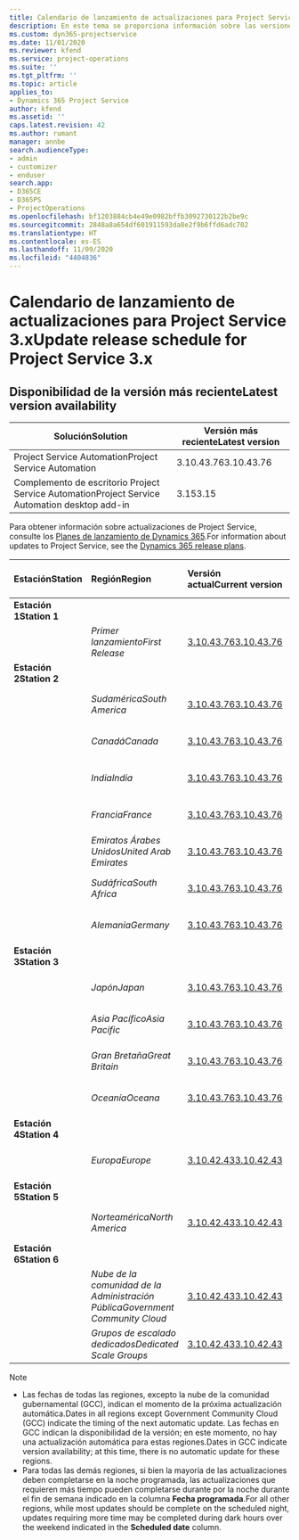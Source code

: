 ```yaml
---
title: Calendario de lanzamiento de actualizaciones para Project Service 3.x
description: En este tema se proporciona información sobre las versiones disponibles y próximas de Dynamics 365 Project Service Automation.
ms.custom: dyn365-projectservice
ms.date: 11/01/2020
ms.reviewer: kfend
ms.service: project-operations
ms.suite: ''
ms.tgt_pltfrm: ''
ms.topic: article
applies_to:
- Dynamics 365 Project Service
author: kfend
ms.assetid: ''
caps.latest.revision: 42
ms.author: rumant
manager: annbe
search.audienceType:
- admin
- customizer
- enduser
search.app:
- D365CE
- D365PS
- ProjectOperations
ms.openlocfilehash: bf1203884cb4e49e0982bffb3092730122b2be9c
ms.sourcegitcommit: 2848a8a654df601911593da8e2f9b6ffd6adc702
ms.translationtype: HT
ms.contentlocale: es-ES
ms.lasthandoff: 11/09/2020
ms.locfileid: "4404836"
---
```

# <a name="update-release-schedule-for-project-service-3x"></a><span data-ttu-id="32063-103">Calendario de lanzamiento de actualizaciones para Project Service 3.x</span><span class="sxs-lookup"><span data-stu-id="32063-103">Update release schedule for Project Service 3.x</span></span>

## <a name="latest-version-availability"></a><span data-ttu-id="32063-104">Disponibilidad de la versión más reciente</span><span class="sxs-lookup"><span data-stu-id="32063-104">Latest version availability</span></span>

| <span data-ttu-id="32063-105">Solución</span><span class="sxs-lookup"><span data-stu-id="32063-105">Solution</span></span>  | <span data-ttu-id="32063-106">Versión más reciente</span><span class="sxs-lookup"><span data-stu-id="32063-106">Latest version</span></span> |
|-------|----|
| <span data-ttu-id="32063-107">Project Service Automation</span><span class="sxs-lookup"><span data-stu-id="32063-107">Project Service Automation</span></span>    | <span data-ttu-id="32063-108">3.10.43.76</span><span class="sxs-lookup"><span data-stu-id="32063-108">3.10.43.76</span></span> |
| <span data-ttu-id="32063-109">Complemento de escritorio Project Service Automation</span><span class="sxs-lookup"><span data-stu-id="32063-109">Project Service Automation desktop add-in</span></span>                | <span data-ttu-id="32063-110">3.15</span><span class="sxs-lookup"><span data-stu-id="32063-110">3.15</span></span>          |

<span data-ttu-id="32063-111">Para obtener información sobre actualizaciones de Project Service, consulte los [Planes de lanzamiento de Dynamics 365](https://docs.microsoft.com/dynamics365/release-plans/).</span><span class="sxs-lookup"><span data-stu-id="32063-111">For information about updates to Project Service, see the [Dynamics 365 release plans](https://docs.microsoft.com/dynamics365/release-plans/).</span></span> 

| <span data-ttu-id="32063-112">Estación</span><span class="sxs-lookup"><span data-stu-id="32063-112">Station</span></span>  | <span data-ttu-id="32063-113">Región</span><span class="sxs-lookup"><span data-stu-id="32063-113">Region</span></span> | <span data-ttu-id="32063-114">Versión actual</span><span class="sxs-lookup"><span data-stu-id="32063-114">Current version</span></span> | <span data-ttu-id="32063-115">Próxima versión</span><span class="sxs-lookup"><span data-stu-id="32063-115">Next version</span></span> |  <span data-ttu-id="32063-116">Fecha programada</span><span class="sxs-lookup"><span data-stu-id="32063-116">Scheduled date</span></span>
| :---   | :---   | :---   | :---   |:---   |         
|<span data-ttu-id="32063-117"><strong>Estación 1</strong></span><span class="sxs-lookup"><span data-stu-id="32063-117"><strong>Station 1</strong></span></span> | |  |  | |
| | <span data-ttu-id="32063-118"><i>Primer lanzamiento</i></span><span class="sxs-lookup"><span data-stu-id="32063-118"><i>First Release</i></span></span> | [<span data-ttu-id="32063-119">3.10.43.76</span><span class="sxs-lookup"><span data-stu-id="32063-119">3.10.43.76</span></span>](whats-new-ur-25.md) | <span data-ttu-id="32063-120">Por determinar</span><span class="sxs-lookup"><span data-stu-id="32063-120">TBD</span></span> | <span data-ttu-id="32063-121">20 de noviembre de 2020</span><span class="sxs-lookup"><span data-stu-id="32063-121">November 20, 2020</span></span>
|<span data-ttu-id="32063-122"><strong>Estación 2</strong></span><span class="sxs-lookup"><span data-stu-id="32063-122"><strong>Station 2</strong></span></span> | |  |  | |
| | <span data-ttu-id="32063-123"><i>Sudamérica</i></span><span class="sxs-lookup"><span data-stu-id="32063-123"><i>South America</i></span></span> | [<span data-ttu-id="32063-124">3.10.43.76</span><span class="sxs-lookup"><span data-stu-id="32063-124">3.10.43.76</span></span>](whats-new-ur-25.md) | <span data-ttu-id="32063-125">Por determinar</span><span class="sxs-lookup"><span data-stu-id="32063-125">TBD</span></span> | <span data-ttu-id="32063-126">27 de noviembre de 2020</span><span class="sxs-lookup"><span data-stu-id="32063-126">November 27, 2020</span></span>
| | <span data-ttu-id="32063-127"><i>Canadá</i></span><span class="sxs-lookup"><span data-stu-id="32063-127"><i>Canada</i></span></span> | [<span data-ttu-id="32063-128">3.10.43.76</span><span class="sxs-lookup"><span data-stu-id="32063-128">3.10.43.76</span></span>](whats-new-ur-25.md) | <span data-ttu-id="32063-129">Por determinar</span><span class="sxs-lookup"><span data-stu-id="32063-129">TBD</span></span> | <span data-ttu-id="32063-130">27 de noviembre de 2020</span><span class="sxs-lookup"><span data-stu-id="32063-130">November 27, 2020</span></span> 
| | <span data-ttu-id="32063-131"><i>India</i></span><span class="sxs-lookup"><span data-stu-id="32063-131"><i>India</i></span></span> | [<span data-ttu-id="32063-132">3.10.43.76</span><span class="sxs-lookup"><span data-stu-id="32063-132">3.10.43.76</span></span>](whats-new-ur-25.md) | <span data-ttu-id="32063-133">Por determinar</span><span class="sxs-lookup"><span data-stu-id="32063-133">TBD</span></span> | <span data-ttu-id="32063-134">27 de noviembre de 2020</span><span class="sxs-lookup"><span data-stu-id="32063-134">November 27, 2020</span></span>
| | <span data-ttu-id="32063-135"><i>Francia</i></span><span class="sxs-lookup"><span data-stu-id="32063-135"><i>France</i></span></span> | [<span data-ttu-id="32063-136">3.10.43.76</span><span class="sxs-lookup"><span data-stu-id="32063-136">3.10.43.76</span></span>](whats-new-ur-25.md) | <span data-ttu-id="32063-137">Por determinar</span><span class="sxs-lookup"><span data-stu-id="32063-137">TBD</span></span> | <span data-ttu-id="32063-138">27 de noviembre de 2020</span><span class="sxs-lookup"><span data-stu-id="32063-138">November 27, 2020</span></span>
| | <span data-ttu-id="32063-139"><i>Emiratos Árabes Unidos</i></span><span class="sxs-lookup"><span data-stu-id="32063-139"><i>United Arab Emirates</i></span></span> | [<span data-ttu-id="32063-140">3.10.43.76</span><span class="sxs-lookup"><span data-stu-id="32063-140">3.10.43.76</span></span>](whats-new-ur-25.md) | <span data-ttu-id="32063-141">Por determinar</span><span class="sxs-lookup"><span data-stu-id="32063-141">TBD</span></span> | <span data-ttu-id="32063-142">27 de noviembre de 2020</span><span class="sxs-lookup"><span data-stu-id="32063-142">November 27, 2020</span></span>
| | <span data-ttu-id="32063-143"><i>Sudáfrica</i></span><span class="sxs-lookup"><span data-stu-id="32063-143"><i>South Africa</i></span></span> | [<span data-ttu-id="32063-144">3.10.43.76</span><span class="sxs-lookup"><span data-stu-id="32063-144">3.10.43.76</span></span>](whats-new-ur-25.md) | <span data-ttu-id="32063-145">Por determinar</span><span class="sxs-lookup"><span data-stu-id="32063-145">TBD</span></span> | <span data-ttu-id="32063-146">27 de noviembre de 2020</span><span class="sxs-lookup"><span data-stu-id="32063-146">November 27, 2020</span></span>
| | <span data-ttu-id="32063-147"><i>Alemania</i></span><span class="sxs-lookup"><span data-stu-id="32063-147"><i>Germany</i></span></span> | [<span data-ttu-id="32063-148">3.10.43.76</span><span class="sxs-lookup"><span data-stu-id="32063-148">3.10.43.76</span></span>](whats-new-ur-25.md) | <span data-ttu-id="32063-149">Por determinar</span><span class="sxs-lookup"><span data-stu-id="32063-149">TBD</span></span> | <span data-ttu-id="32063-150">27 de noviembre de 2020</span><span class="sxs-lookup"><span data-stu-id="32063-150">November 27, 2020</span></span>
|<span data-ttu-id="32063-151"><strong>Estación 3</strong></span><span class="sxs-lookup"><span data-stu-id="32063-151"><strong>Station 3</strong></span></span> | |  |  | |
| | <span data-ttu-id="32063-152"><i>Japón</i></span><span class="sxs-lookup"><span data-stu-id="32063-152"><i>Japan</i></span></span> | [<span data-ttu-id="32063-153">3.10.43.76</span><span class="sxs-lookup"><span data-stu-id="32063-153">3.10.43.76</span></span>](whats-new-ur-25.md) | <span data-ttu-id="32063-154">Por determinar</span><span class="sxs-lookup"><span data-stu-id="32063-154">TBD</span></span> | <span data-ttu-id="32063-155">11 de diciembre de 2020</span><span class="sxs-lookup"><span data-stu-id="32063-155">December 11, 2020</span></span>
| | <span data-ttu-id="32063-156"><i>Asia Pacífico</i></span><span class="sxs-lookup"><span data-stu-id="32063-156"><i>Asia Pacific</i></span></span> | [<span data-ttu-id="32063-157">3.10.43.76</span><span class="sxs-lookup"><span data-stu-id="32063-157">3.10.43.76</span></span>](whats-new-ur-25.md) | <span data-ttu-id="32063-158">Por determinar</span><span class="sxs-lookup"><span data-stu-id="32063-158">TBD</span></span> | <span data-ttu-id="32063-159">11 de diciembre de 2020</span><span class="sxs-lookup"><span data-stu-id="32063-159">December 11, 2020</span></span>
| | <span data-ttu-id="32063-160"><i>Gran Bretaña</i></span><span class="sxs-lookup"><span data-stu-id="32063-160"><i>Great Britain</i></span></span> | [<span data-ttu-id="32063-161">3.10.43.76</span><span class="sxs-lookup"><span data-stu-id="32063-161">3.10.43.76</span></span>](whats-new-ur-25.md) | <span data-ttu-id="32063-162">Por determinar</span><span class="sxs-lookup"><span data-stu-id="32063-162">TBD</span></span> | <span data-ttu-id="32063-163">11 de diciembre de 2020</span><span class="sxs-lookup"><span data-stu-id="32063-163">December 11, 2020</span></span>
| | <span data-ttu-id="32063-164"><i>Oceanía</i></span><span class="sxs-lookup"><span data-stu-id="32063-164"><i>Oceana</i></span></span> | [<span data-ttu-id="32063-165">3.10.43.76</span><span class="sxs-lookup"><span data-stu-id="32063-165">3.10.43.76</span></span>](whats-new-ur-25.md) | <span data-ttu-id="32063-166">Por determinar</span><span class="sxs-lookup"><span data-stu-id="32063-166">TBD</span></span> | <span data-ttu-id="32063-167">11 de diciembre de 2020</span><span class="sxs-lookup"><span data-stu-id="32063-167">December 11, 2020</span></span>
|<span data-ttu-id="32063-168"><strong>Estación 4</strong></span><span class="sxs-lookup"><span data-stu-id="32063-168"><strong>Station 4</strong></span></span> | |  |  | |
| | <span data-ttu-id="32063-169"><i>Europa</i></span><span class="sxs-lookup"><span data-stu-id="32063-169"><i>Europe</i></span></span> |[<span data-ttu-id="32063-170">3.10.42.43</span><span class="sxs-lookup"><span data-stu-id="32063-170">3.10.42.43</span></span>](whats-new-ur-24.md) | [<span data-ttu-id="32063-171">3.10.43.76</span><span class="sxs-lookup"><span data-stu-id="32063-171">3.10.43.76</span></span>](whats-new-ur-25.md) | <span data-ttu-id="32063-172">13 de noviembre de 2020</span><span class="sxs-lookup"><span data-stu-id="32063-172">November 13, 2020</span></span>
|<span data-ttu-id="32063-173"><strong>Estación 5</strong></span><span class="sxs-lookup"><span data-stu-id="32063-173"><strong>Station 5</strong></span></span> | |  |  | |
| | <span data-ttu-id="32063-174"><i>Norteamérica</i></span><span class="sxs-lookup"><span data-stu-id="32063-174"><i>North America</i></span></span> |[<span data-ttu-id="32063-175">3.10.42.43</span><span class="sxs-lookup"><span data-stu-id="32063-175">3.10.42.43</span></span>](whats-new-ur-24.md) | [<span data-ttu-id="32063-176">3.10.43.76</span><span class="sxs-lookup"><span data-stu-id="32063-176">3.10.43.76</span></span>](whats-new-ur-25.md) | <span data-ttu-id="32063-177">20 de noviembre de 2020</span><span class="sxs-lookup"><span data-stu-id="32063-177">November 20, 2020</span></span>
|<span data-ttu-id="32063-178"><strong>Estación 6</strong></span><span class="sxs-lookup"><span data-stu-id="32063-178"><strong>Station 6</strong></span></span> | |  |  | |
| | <span data-ttu-id="32063-179"><i>Nube de la comunidad de la Administración Pública</i></span><span class="sxs-lookup"><span data-stu-id="32063-179"><i>Government Community Cloud</i></span></span> |[<span data-ttu-id="32063-180">3.10.42.43</span><span class="sxs-lookup"><span data-stu-id="32063-180">3.10.42.43</span></span>](whats-new-ur-24.md) | [<span data-ttu-id="32063-181">3.10.43.76</span><span class="sxs-lookup"><span data-stu-id="32063-181">3.10.43.76</span></span>](whats-new-ur-25.md) | <span data-ttu-id="32063-182">20 de noviembre de 2020</span><span class="sxs-lookup"><span data-stu-id="32063-182">November 20, 2020</span></span>
| | <span data-ttu-id="32063-183"><i>Grupos de escalado dedicados</i></span><span class="sxs-lookup"><span data-stu-id="32063-183"><i>Dedicated Scale Groups</i></span></span> |[<span data-ttu-id="32063-184">3.10.42.43</span><span class="sxs-lookup"><span data-stu-id="32063-184">3.10.42.43</span></span>](whats-new-ur-24.md) | [<span data-ttu-id="32063-185">3.10.43.76</span><span class="sxs-lookup"><span data-stu-id="32063-185">3.10.43.76</span></span>](whats-new-ur-25.md) | <span data-ttu-id="32063-186">27 de noviembre de 2020</span><span class="sxs-lookup"><span data-stu-id="32063-186">November 27, 2020</span></span>

>[!Note]
> - <span data-ttu-id="32063-187">Las fechas de todas las regiones, excepto la nube de la comunidad gubernamental (GCC), indican el momento de la próxima actualización automática.</span><span class="sxs-lookup"><span data-stu-id="32063-187">Dates in all regions except Government Community Cloud (GCC) indicate the timing of the next automatic update.</span></span> <span data-ttu-id="32063-188">Las fechas en GCC indican la disponibilidad de la versión; en este momento, no hay una actualización automática para estas regiones.</span><span class="sxs-lookup"><span data-stu-id="32063-188">Dates in GCC indicate version availability; at this time, there is no automatic update for these regions.</span></span>
> - <span data-ttu-id="32063-189">Para todas las demás regiones, si bien la mayoría de las actualizaciones deben completarse en la noche programada, las actualizaciones que requieren más tiempo pueden completarse durante por la noche durante el fin de semana indicado en la columna **Fecha programada**.</span><span class="sxs-lookup"><span data-stu-id="32063-189">For all other regions, while most updates should be complete on the scheduled night, updates requiring more time may be completed during dark hours over the weekend indicated in the **Scheduled date** column.</span></span>
